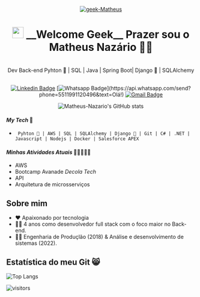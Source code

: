 <p align = "center">
  <a href="https://www.linkedin.com/in/matheus-naz%C3%A1rio-676411b3/">
    <img src="https://i.ibb.co/1LyDXjc/geek-Matheus.png" alt="geek-Matheus" border="0" /></a>
</p>



<h1 align="center"> <img src="https://media.giphy.com/media/hvRJCLFzcasrR4ia7z/giphy.gif" width="30px">   __Welcome Geek__ Prazer sou o Matheus Nazário    👨‍🚀  </h1> <br/>
<div slyle = 'text-align: center' align = 'center'>
       Dev Back-end Pyhton 🐍  | SQL | Java | Spring Boot|  Django 🤠  | SQLAlchemy 
</div>
<br/>
<div slyle = 'text-align: center' align = 'center'>

[![Linkedin Badge](https://img.shields.io/badge/-LinkedIn-blue?style=for-the-badge&logo=Linkedin&logoColor=white&link=https://www.linkedin.com/in/matheus-nazário-676411b3/)](https://www.linkedin.com/in/matheus-nazário-676411b3/)
[![Whatsapp Badge](https://img.shields.io/badge/-Whatsapp-4CA143?style=for-the-badge&labelColor=4CA143&logo=whatsapp&logoColor=white&link=https://api.whatsapp.com/send?phone=5511991120496&text=Olá!)](https://api.whatsapp.com/send?phone=5511991120496&text=Olá!)
[![Gmail Badge](https://img.shields.io/badge/-Gmail-c14438?style=for-the-badge&logo=Gmail&logoColor=white&link=mailto:matheus.nazario@aluno.faculdadeimpacta.com.br
)](mailto:matheus.nazario@aluno.faculdadeimpacta.com.br
)

</div>

<div slyle = 'text-align: center' align = 'center'>

![Matheus-Nazario's GitHub stats](https://github-readme-stats.vercel.app/api?username=Matheus-Nazario&hide=contribs,prs&theme=radical)

</div>

#### _My Tech_  🚀

- `  Pyhton 🐍 | AWS | SQL | SQLAlchemy | Django 🤠 | Git | C# | .NET | Javascript | Nodejs | Docker | Salesforce APEX `

#### _Minhas Atividades Atuais_ 👨‍🚀👨🏻‍💻 

- AWS
- Bootcamp Avanade *Decola Tech* 
- API
- Arquitetura de microsserviços


## Sobre mim

- ❤ Apaixonado por tecnologia 
- 👨‍💻 4 anos como desenvolvedor full stack com o foco maior no Back-end.
- 👨‍🎓 Engenharia de Produçlão (2018) & Análise e desenvolvimento de sistemas (2022).


## Estatística do meu Git 😸

![Top Langs](https://github-readme-stats.vercel.app/api/top-langs/?username=Matheus-Nazario&layout=compact&theme=radical)

![visitors](https://visitor-badge.glitch.me/badge?page_id=Matheus-Nazariopage.id)
